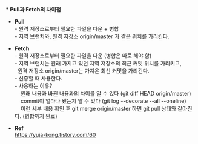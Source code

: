 **\* Pull과 Fetch의 차이점** 
* **Pull**  
\- 원격 저장소로부터 필요한 파일을 다운 + 병합  
\- 지역 브랜치와, 원격 저장소 origin/master 가 같은 위치를 가리킨다.  

* **Fetch**  
\- 원격 저장소로부터 필요한 파일을 다운 (병합은 따로 해야 함)  
\- 지역 브랜치는 원래 가지고 있던 지역 저장소의 최근 커밋 위치를 가리키고,  
&nbsp;&nbsp;원격 저장소 origin/master는 가져온 최신 커밋을 가리킨다.  
\- 신중할 때 사용한다.  
\- 사용하는 이유?  
&nbsp;&nbsp;&nbsp;&nbsp;원래 내용과 바뀐 내용과의 차이를 알 수 있다 (git diff HEAD origin/master)  
&nbsp;&nbsp;&nbsp;&nbsp;commit이 얼마나 됐는지 알 수 있다 (git log --decorate --all --oneline)  
&nbsp;&nbsp;&nbsp;&nbsp;이런 세부 내용 확인 후 git merge origin/master 하면 git pull 상태와 같아진다. (병합까지 완료)  

* **Ref**  
https://yuja-kong.tistory.com/60  
